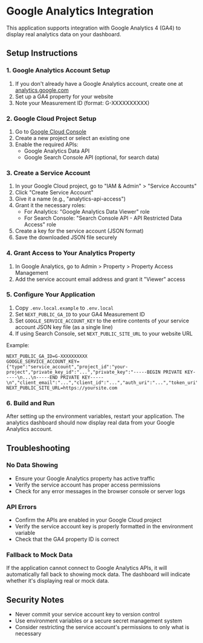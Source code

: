 # Google Analytics Integration

This application supports integration with Google Analytics 4 (GA4) to display real analytics data on your dashboard.

## Setup Instructions

### 1. Google Analytics Account Setup

1. If you don't already have a Google Analytics account, create one at [analytics.google.com](https://analytics.google.com/)
2. Set up a GA4 property for your website
3. Note your Measurement ID (format: G-XXXXXXXXXX)

### 2. Google Cloud Project Setup

1. Go to [Google Cloud Console](https://console.cloud.google.com/)
2. Create a new project or select an existing one
3. Enable the required APIs:
   - Google Analytics Data API
   - Google Search Console API (optional, for search data)

### 3. Create a Service Account

1. In your Google Cloud project, go to "IAM & Admin" > "Service Accounts"
2. Click "Create Service Account"
3. Give it a name (e.g., "analytics-api-access")
4. Grant it the necessary roles:
   - For Analytics: "Google Analytics Data Viewer" role
   - For Search Console: "Search Console API - API Restricted Data Access" role
5. Create a key for the service account (JSON format)
6. Save the downloaded JSON file securely

### 4. Grant Access to Your Analytics Property

1. In Google Analytics, go to Admin > Property > Property Access Management
2. Add the service account email address and grant it "Viewer" access

### 5. Configure Your Application

1. Copy `.env.local.example` to `.env.local`
2. Set `NEXT_PUBLIC_GA_ID` to your GA4 Measurement ID
3. Set `GOOGLE_SERVICE_ACCOUNT_KEY` to the entire contents of your service account JSON key file (as a single line)
4. If using Search Console, set `NEXT_PUBLIC_SITE_URL` to your website URL

Example:
```
NEXT_PUBLIC_GA_ID=G-XXXXXXXXXX
GOOGLE_SERVICE_ACCOUNT_KEY={"type":"service_account","project_id":"your-project","private_key_id":"...","private_key":"-----BEGIN PRIVATE KEY-----\n...\n-----END PRIVATE KEY-----\n","client_email":"...","client_id":"...","auth_uri":"...","token_uri":"...","auth_provider_x509_cert_url":"...","client_x509_cert_url":"...","universe_domain":"googleapis.com"}
NEXT_PUBLIC_SITE_URL=https://yoursite.com
```

### 6. Build and Run

After setting up the environment variables, restart your application. The analytics dashboard should now display real data from your Google Analytics account.

## Troubleshooting

### No Data Showing

- Ensure your Google Analytics property has active traffic
- Verify the service account has proper access permissions
- Check for any error messages in the browser console or server logs

### API Errors

- Confirm the APIs are enabled in your Google Cloud project
- Verify the service account key is properly formatted in the environment variable
- Check that the GA4 property ID is correct

### Fallback to Mock Data

If the application cannot connect to Google Analytics APIs, it will automatically fall back to showing mock data. The dashboard will indicate whether it's displaying real or mock data.

## Security Notes

- Never commit your service account key to version control
- Use environment variables or a secure secret management system
- Consider restricting the service account's permissions to only what is necessary 
